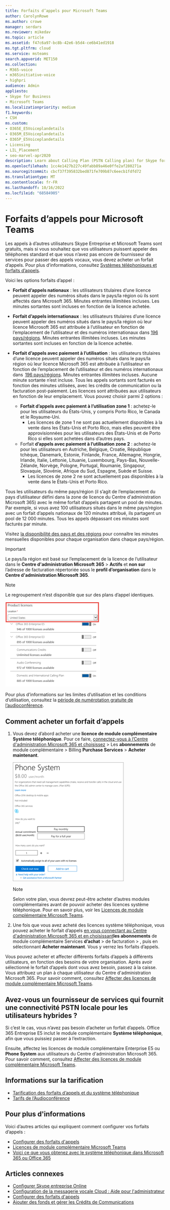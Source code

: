 ```yaml
---
title: Forfaits d’appels pour Microsoft Teams
author: CarolynRowe
ms.author: crowe
manager: serdars
ms.reviewer: mikedav
ms.topic: article
ms.assetid: f47c6a97-bc8b-42e6-b5d4-ce6b41ed1918
ms.tgt.pltfrm: cloud
ms.service: msteams
search.appverid: MET150
ms.collection:
- M365-voice
- m365initiative-voice
- highpri
audience: Admin
appliesto:
- Skype for Business
- Microsoft Teams
ms.localizationpriority: medium
f1.keywords:
- CSH
ms.custom:
- O365E_E5Voiceplandetails
- O365M_E5Voiceplandetails
- O365P_E5Voiceplandetails
- Licensing
- LIL_Placement
- seo-marvel-apr2020
description: Learn about Calling Plan (PSTN Calling plan) for Skype for business options and how to get licenses for your organization.
ms.openlocfilehash: 1cc4e1427b227c49fabb89a46e0ffe2af280271a
ms.sourcegitcommit: cbcf37f395832bed871fe709b87c6eecb1fdfd72
ms.translationtype: MT
ms.contentlocale: fr-FR
ms.lasthandoff: 10/16/2022
ms.locfileid: "68584905"
---
```

# <a name="calling-plans-for-microsoft-teams"></a>Forfaits d’appels pour Microsoft Teams

Les appels à d’autres utilisateurs Skype Entreprise et Microsoft Teams sont gratuits, mais si vous souhaitez que vos utilisateurs puissent appeler des téléphones standard et que vous n’avez pas encore de fournisseur de services pour passer des appels vocaux, vous devez acheter un forfait d’appels. Pour plus d’informations, consultez [Systèmes téléphoniques et forfaits d’appels](calling-plan-landing-page.md).
  
Voici les options forfaits d’appel :
  
- **Forfait d’appels nationaux** : les utilisateurs titulaires d’une licence peuvent appeler des numéros situés dans le pays/la région où ils sont affectés dans Microsoft 365. Minutes entrantes illimitées incluses. Les minutes sortantes sont incluses en fonction de la licence achetée.

- **Forfait d’appels internationaux** : les utilisateurs titulaires d’une licence peuvent appeler des numéros situés dans le pays/la région où leur licence Microsoft 365 est attribuée à l’utilisateur en fonction de l’emplacement de l’utilisateur et des numéros internationaux dans [196 pays/régions](country-and-region-availability-for-audio-conferencing-and-calling-plans/users-can-make-outbound-calls-to-these-countries-and-regions.md). Minutes entrantes illimitées incluses. Les minutes sortantes sont incluses en fonction de la licence achetée.

- **Forfait d’appels avec paiement à l’utilisation** : les utilisateurs titulaires d’une licence peuvent appeler des numéros situés dans le pays/la région où leur licence Microsoft 365 est attribuée à l’utilisateur en fonction de l’emplacement de l’utilisateur et des numéros internationaux dans  [196 pays/régions](country-and-region-availability-for-audio-conferencing-and-calling-plans/users-can-make-outbound-calls-to-these-countries-and-regions.md). Minutes entrantes illimitées incluses. Aucune minute sortante n’est incluse. Tous les appels sortants sont facturés en fonction des minutes utilisées, avec les crédits de communication ou la facturation post-paiement. Les licences sont attribuées aux utilisateurs en fonction de leur emplacement. Vous pouvez choisir parmi 2 options :
  - **Forfait d’appels avec paiement à l’utilisation zone 1** : achetez-le pour les utilisateurs du États-Unis, y compris Porto Rico, le Canada et le Royaume-Uni.
    - Les licences de zone 1 ne sont pas actuellement disponibles à la vente dans les États-Unis et Porto Rico, mais elles peuvent être approvisionnées pour les utilisateurs des États-Unis et de Porto Rico si elles sont achetées dans d’autres pays.
  - Forfait **d’appels avec paiement à l’utilisation zone 2** : achetez-le pour les utilisateurs en Autriche, Belgique, Croatie, République tchèque, Danemark, Estonie, Finlande, France, Allemagne, Hongrie, Irlande, Italie, Lettonie, Lituanie, Luxembourg, Pays-Bas, Nouvelle-Zélande, Norvège, Pologne, Portugal, Roumanie, Singapour, Slovaquie, Slovénie, Afrique du Sud, Espagne, Suède et Suisse.
    - Les licences de zone 2 ne sont actuellement pas disponibles à la vente dans le États-Unis et Porto Rico.

Tous les utilisateurs du même pays/région (il s’agit de l’emplacement du pays d’utilisateur défini dans la zone de licence du Centre d'administration Microsoft 365) avec le même forfait d’appels partagent un pool de minutes. Par exemple, si vous avez 100 utilisateurs situés dans le même pays/région avec un forfait d’appels nationaux de 120 minutes attribué, ils partagent un pool de 12 000 minutes. Tous les appels dépassant ces minutes sont facturés par minute.

Visitez [la disponibilité des pays et des régions](country-and-region-availability-for-audio-conferencing-and-calling-plans/country-and-region-availability-for-audio-conferencing-and-calling-plans.md) pour connaître les minutes mensuelles disponibles pour chaque organisation dans chaque pays/région.
  
> [!IMPORTANT]
> Le pays/la région est basé sur l’emplacement de la licence de l’utilisateur dans le **Centre d'administration Microsoft 365** >  **Actifs** et **non sur** l’adresse de facturation répertoriée sous le **profil d’organisation** dans le **Centre d'administration Microsoft 365**.

> [!NOTE]
> Le regroupement n’est disponible que sur des plans d’appel identiques.

![Capture d’écran de l’emplacement de la licence de l’utilisateur.](media/cc1e16d1-8a5e-43e0-99a3-dc991efdfbab.png)
  
Pour plus d’informations sur les limites d’utilisation et les conditions d’utilisation, consultez la [période de numérotation gratuite de l’audioconférence](complimentary-dial-out-period.md).
  
## <a name="how-to-buy-a-calling-plan"></a>Comment acheter un forfait d’appels

1. Vous devez d’abord acheter une **licence de module complémentaire Système téléphonique**. Pour ce faire, [connectez-vous à l’Centre d'administration Microsoft 365 et choisissez](https://go.microsoft.com/fwlink/p/?linkid=868433) >  Les **abonnements** de module complémentaire  >  Billing **Purchase Services** > **Acheter maintenant**.

    ![Capture d’écran montrant l’option d’achat d’un forfait d’appels vocaux.](media/5893fca0-292c-4cdf-9b43-c507a8b44b74.png)
  
    > [!NOTE]
    > Selon votre plan, vous devrez peut-être acheter d’autres modules complémentaires avant de pouvoir acheter des licences système téléphonique. Pour en savoir plus, voir les [Licences de module complémentaire Microsoft Teams](./teams-add-on-licensing/microsoft-teams-add-on-licensing.md).
  
2. Une fois que vous avez acheté des licences système téléphonique, vous pouvez acheter le forfait d’appels [en vous connectant au Centre d'administration Microsoft 365 et en choisissant](https://go.microsoft.com/fwlink/p/?linkid=868433)**les abonnements** de module complémentaire Services **d’achat** >  de facturation > , puis en sélectionnant **Acheter maintenant**. Vous y verrez les forfaits d’appels.

Vous pouvez acheter et affecter différents forfaits d’appels à différents utilisateurs, en fonction des besoins de votre organisation. Après avoir sélectionné le forfait d’appels dont vous avez besoin, passez à la caisse. Vous attribuez un plan à chaque utilisateur du Centre d'administration Microsoft 365. Pour savoir comment, consultez [Affecter des licences de module complémentaire Microsoft Teams](./teams-add-on-licensing/microsoft-teams-add-on-licensing.md).
  
## <a name="do-you-have-a-service-provider-that-provides-on-premises-pstn-connectivity-for-hybrid-users"></a>Avez-vous un fournisseur de services qui fournit une connectivité PSTN locale pour les utilisateurs hybrides ?

Si c’est le cas, vous n’avez pas besoin d’acheter un forfait d’appels. Office 365 Entreprise E5 inclut le module complémentaire **Système téléphonique**, afin que vous puissiez passer à l’extraction.
  
Ensuite, affectez les licences de module complémentaire Enterprise E5 ou **Phone System** aux utilisateurs du Centre d'administration Microsoft 365. Pour savoir comment, consultez [Affecter des licences de module complémentaire Microsoft Teams](./teams-add-on-licensing/microsoft-teams-add-on-licensing.md).
  
## <a name="pricing-information"></a>Informations sur la tarification

- [Tarification des forfaits d’appels et du système téléphonique](https://www.microsoft.com/microsoft-365/microsoft-teams/voice-calling)
- [Tarifs de l’Audioconférence](https://www.microsoft.com/microsoft-365/microsoft-teams/online-meetings)

## <a name="for-more-information"></a>Pour plus d'informations

Voici d’autres articles qui expliquent comment configurer vos forfaits d’appels :
  
- [Configurer des forfaits d'appels](set-up-calling-plans.md)
- [Licences de module complémentaire Microsoft Teams](./teams-add-on-licensing/microsoft-teams-add-on-licensing.md)
- [Voici ce que vous obtenez avec le système téléphonique dans Microsoft 365 ou Office 365](./here-s-what-you-get-with-phone-system.md)

## <a name="related-articles"></a>Articles connexes

- [Configurer Skype entreprise Online](/SkypeForBusiness/set-up-skype-for-business-online/set-up-skype-for-business-online)
- [Configuration de la messagerie vocale Cloud : Aide pour l'administrateur](set-up-phone-system-voicemail.md)
- [Configurer des forfaits d'appels](set-up-calling-plans.md)
- [Ajouter des fonds et gérer les Crédits de Communications](add-funds-and-manage-communications-credits.md)
